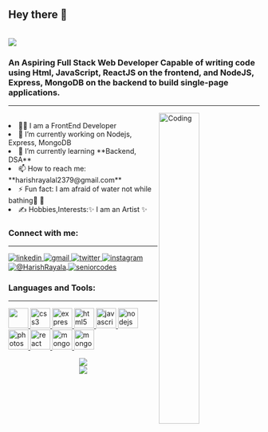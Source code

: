 ## Hey there 👋
<br/><img src="https://readme-typing-svg.herokuapp.com?font=Architects+Daughter&amp;color=FF7722&amp;size=30&amp;lines=Hey!+I'm+Harish+Rayala!;" style="max-width: 100%;">
<br/>
<h3 textalign="center" >An Aspiring Full Stack Web Developer Capable of writing code using Html, JavaScript, ReactJS on the frontend, and NodeJS, Express, MongoDB on the backend to build single-page applications.</h3>
<hr/>
<img align="right" width="40%" height="auto" src="https://i.pinimg.com/originals/e1/f3/41/e1f3413bf5036045713341394f617225.gif" alt="Coding" />
<br/>
<li>👨‍💻 I am a FrontEnd Developer </li>
<li>🔭 I’m currently working on Nodejs, Express, MongoDB</li>
<li>🌱 I’m currently learning **Backend, DSA**</li>
<!-- <li> 💬 Ask me about Html,CSS,JavaScript,ReactJs</li> -->
<li>📫 How to reach me: **harishrayalal2379@gmail.com**</li>
<li>⚡ Fun fact: I am afraid of water not while bathing🤪 🥶</li>
<li>✍️ Hobbies,Interests:✨ I am an Artist ✨</li>


<h3 align="left">Connect with me:</h3>
<hr/>
<div>
<a href="https://www.linkedin.com/in/harish-rayala/" target="_blank">
<img src="https://img.shields.io/badge/Linkedin-0A66C2?style=for-the-badge&logo=linkedin&logoColor=white" alt="linkedin" />
</a>
<a href="mailto:harishrayala2379@gmail.com" target="_blank">
<img src="https://img.shields.io/badge/email%20me-EA4335?style=for-the-badge&logo=gmail&logoColor=white" alt="gmail" />
</a>
<a href="https://twitter.com/i_amHarish" target="_blank">
<img src="https://img.shields.io/badge/Twitter-00acee?style=for-the-badge&logo=twitter&logoColor=white" alt="twitter" />
</a>
<a href="https://www.instagram.com/i_m_rayalaharish/" target="_blank">
<img src="https://img.shields.io/badge/Instagram-d62976?style=for-the-badge&logo=instagram&logoColor=white" alt="instagram" />
</a>
 <br/>
<a href="https://medium.com/@harishrayala2379" target="_blank">
<img align="center" src="https://img.shields.io/badge/medium-ffc506?style=for-the-badge&logo=medium&logoColor=black" alt="@HarishRayala" />
</a>
<a href="https://www.youtube.com/channel/UC1_XiMsi5RzVp2GsBsrniDQ" target="_blank">
<img align="center" src="https://img.shields.io/badge/youtube-ffffff?style=for-the-badge&logo=youtube&logoColor=ff0000" alt="seniorcodes" />
</a>
</div>

<h3 align="left">Languages and Tools:</h3>
<hr/>
<p align="left"> <a href="https://chakra-ui.com/" target="_blank" rel="noreferrer"> <img src="https://img.icons8.com/color/48/null/chakra-ui.png" width="40" height="40"/> </a> <a href="https://www.w3schools.com/css/" target="_blank" rel="noreferrer"> <img src="https://img.icons8.com/color/48/null/css3.png" alt="css3" width="40" height="40"/> </a> <a href="https://expressjs.com" target="_blank" rel="noreferrer"> <img src="https://www.edureka.co/blog/wp-content/uploads/2019/07/express-logo.png" alt="express" width="40" height="40"/> </a> <a href="https://www.w3.org/html/" target="_blank" rel="noreferrer"> <img src="https://img.icons8.com/color/48/null/html-5--v1.png" alt="html5" width="40" height="40"/> </a> <a href="https://developer.mozilla.org/en-US/docs/Web/JavaScript" target="_blank" rel="noreferrer"> <img src="https://img.icons8.com/color/48/null/javascript--v1.png" alt="javascript" width="40" height="40"/> </a> <a href="https://nodejs.org" target="_blank" rel="noreferrer"> <img src="https://img.icons8.com/color/48/null/nodejs.png" alt="nodejs" width="40" height="40"/> </a> <a href="https://www.photoshop.com/en" target="_blank" rel="noreferrer"> <img src="https://img.icons8.com/color/48/null/adobe-photoshop--v1.png" alt="photoshop" width="40" height="40"/> </a> <a href="https://reactjs.org/" target="_blank" rel="noreferrer"> <img src="https://img.icons8.com/office/48/null/react.png" alt="react" width="40" height="40"/> </a> <a href="https://www.mongodb.com/" target="_blank" rel="noreferrer"> <img src="https://img.icons8.com/color/48/null/mongodb.png" alt="mongodb" width="40" height="40"/> </a><a href="https://www.mongodb.com/products/compass" target="_blank" rel="noreferrer"> <img src="https://img.icons8.com/color/48/null/mongodb.png" alt="mongodbcompass" width="40" height="40"/> </a> </p>


 <p align="center">
   <img align="center"  src="https://github-readme-streak-stats.herokuapp.com/?user=HarishRayala&theme=dark" /> <br \>
  <img align="center"  src="https://github-readme-stats.vercel.app/api?username=HarishRayala&show_icons=true&theme=dark" />
</p>
<!-- <h3 align="center"> 
  Visitor count <br>
  <img src="https://profile-counter.glitch.me/harishrayala/count.svg" />
</h3> -->
